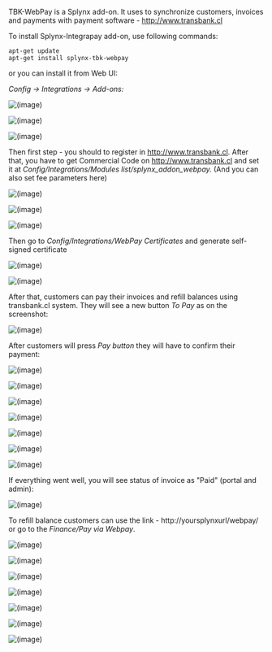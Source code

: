 TBK-WebPay is a Splynx add-on. It uses to synchronize customers, invoices and payments with payment software -  http://www.transbank.cl

To install Splynx-Integrapay add-on, use following commands:

```
apt-get update
apt-get install splynx-tbk-webpay
```
or you can install it from Web UI:

*Config → Integrations → Add-ons:*

![(image)](0.png)

![(image)](1.png)

![(image)](2.png)

Then first step - you should to register in http://www.transbank.cl. After that, you have to get Commercial Code on http://www.transbank.cl and set it at *Config/Integrations/Modules list/splynx_addon_webpay.* (And you can also set fee parameters here)

![(image)](3.png)

![(image)](4.png)

![(image)](5.png)

Then go to *Config/Integrations/WebPay Certificates* and generate self-signed certificate

![(image)](6.png)

![(image)](7.png)

After that, customers can pay their invoices and refill balances using transbank.cl system. They will see a new button _To Pay_ as on the screenshot:

![(image)](8.png)

After customers will press *Pay button* they will have to confirm their payment:

![(image)](9.png)

![(image)](10.png)

![(image)](11.png)

![(image)](12.png)

![(image)](13.png)

![(image)](14.png)

![(image)](15.png)

If everything went well, you will see status of invoice as "Paid" (portal and admin):

![(image)](16.png)

To refill balance customers can use the link - http://yoursplynxurl/webpay/ or go to the *Finance/Pay via Webpay*.

![(image)](17.png)

![(image)](18.png)

![(image)](19.png)

![(image)](20.png)

![(image)](21.png)

![(image)](22.png)

![(image)](23.png)
